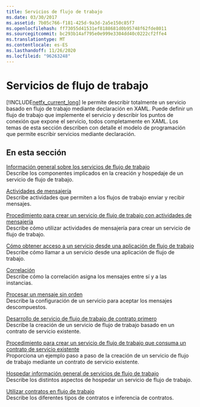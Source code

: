 ```yaml
---
title: Servicios de flujo de trabajo
ms.date: 03/30/2017
ms.assetid: 7b05c766-f181-425d-9a3d-2a5e150c85f7
ms.openlocfilehash: ff73055d41531ef8188681d0b95748f62fde8011
ms.sourcegitcommit: bc293b14af795e0e999e3304dd40c0222cf2ffe4
ms.translationtype: MT
ms.contentlocale: es-ES
ms.lasthandoff: 11/26/2020
ms.locfileid: "96263248"
---
```

# <a name="workflow-services"></a>Servicios de flujo de trabajo

[!INCLUDE[netfx_current_long](../../../../includes/netfx-current-long-md.md)] le permite describir totalmente un servicio basado en flujo de trabajo mediante declaración en XAML. Puede definir un flujo de trabajo que implemente el servicio y describir los puntos de conexión que expone el servicio, todos completamente en XAML. Los temas de esta sección describen con detalle el modelo de programación que permite escribir servicios mediante declaración.  
  
## <a name="in-this-section"></a>En esta sección  

 [Información general sobre los servicios de flujo de trabajo](workflow-services-overview.md)  
 Describe los componentes implicados en la creación y hospedaje de un servicio de flujo de trabajo.  
  
 [Actividades de mensajería](messaging-activities.md)  
 Describe actividades que permiten a los flujos de trabajo enviar y recibir mensajes.  
  
 [Procedimiento para crear un servicio de flujo de trabajo con actividades de mensajería](how-to-create-a-workflow-service-with-messaging-activities.md)  
 Describe cómo utilizar actividades de mensajería para crear un servicio de flujo de trabajo.  
  
 [Cómo obtener acceso a un servicio desde una aplicación de flujo de trabajo](how-to-access-a-service-from-a-workflow-application.md)  
 Describe cómo llamar a un servicio desde una aplicación de flujo de trabajo.  
  
 [Correlación](correlation.md)  
 Describe cómo la correlación asigna los mensajes entre sí y a las instancias.  
  
 [Procesar un mensaje sin orden](out-of-order-message-processing.md)  
 Describe la configuración de un servicio para aceptar los mensajes descompuestos.  
  
 [Desarrollo de servicio de flujo de trabajo de contrato primero](../../windows-workflow-foundation/contract-first-workflow-service-development.md)  
 Describe la creación de un servicio de flujo de trabajo basado en un contrato de servicio existente.  
  
 [Procedimiento para crear un servicio de flujo de trabajo que consuma un contrato de servicio existente](../../windows-workflow-foundation/how-to-create-a-workflow-service-that-consumes-an-existing-service-contract.md)  
 Proporciona un ejemplo paso a paso de la creación de un servicio de flujo de trabajo mediante un contrato de servicio existente.  
  
 [Hospedar información general de servicios de flujo de trabajo](hosting-workflow-services-overview.md)  
 Describe los distintos aspectos de hospedar un servicio de flujo de trabajo.  
  
 [Utilizar contratos en flujo de trabajo](using-contracts-in-workflow.md)  
 Describe los diferentes tipos de contratos e inferencia de contratos.
